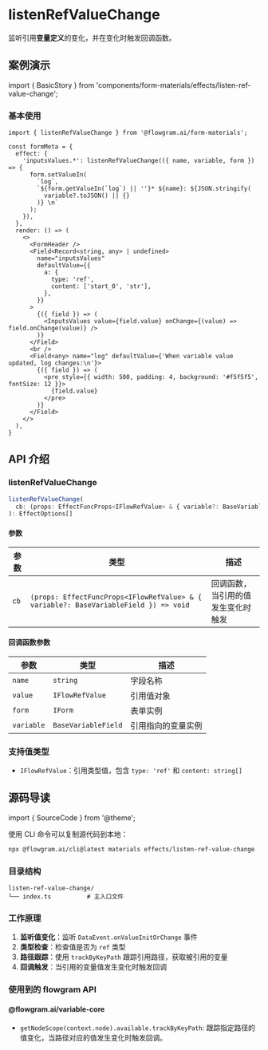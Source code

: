 # listenRefValueChange

监听引用**变量定义**的变化，并在变化时触发回调函数。

## 案例演示

import { BasicStory } from 'components/form-materials/effects/listen-ref-value-change';

### 基本使用

<BasicStory />

```tsx pure title="form-meta.tsx"
import { listenRefValueChange } from '@flowgram.ai/form-materials';

const formMeta = {
  effect: {
    'inputsValues.*': listenRefValueChange(({ name, variable, form }) => {
      form.setValueIn(
        `log`,
        `${form.getValueIn(`log`) || ''}* ${name}: ${JSON.stringify(
          variable?.toJSON() || {}
        )} \n`
      );
    }),
  },
  render: () => (
    <>
      <FormHeader />
      <Field<Record<string, any> | undefined>
        name="inputsValues"
        defaultValue={{
          a: {
            type: 'ref',
            content: ['start_0', 'str'],
          },
        }}
      >
        {({ field }) => (
          <InputsValues value={field.value} onChange={(value) => field.onChange(value)} />
        )}
      </Field>
      <br />
      <Field<any> name="log" defaultValue={'When variable value updated, log changes:\n'}>
        {({ field }) => (
          <pre style={{ width: 500, padding: 4, background: '#f5f5f5', fontSize: 12 }}>
            {field.value}
          </pre>
        )}
      </Field>
    </>
  ),
}
```

## API 介绍

### listenRefValueChange

```typescript
listenRefValueChange(
  cb: (props: EffectFuncProps<IFlowRefValue> & { variable?: BaseVariableField }) => void
): EffectOptions[]
```

#### 参数

| 参数 | 类型 | 描述 |
|------|------|------|
| `cb` | `(props: EffectFuncProps<IFlowRefValue> & { variable?: BaseVariableField }) => void` | 回调函数，当引用的值发生变化时触发 |

#### 回调函数参数

| 参数 | 类型 | 描述 |
|------|------|------|
| `name` | `string` | 字段名称 |
| `value` | `IFlowRefValue` | 引用值对象 |
| `form` | `IForm` | 表单实例 |
| `variable` | `BaseVariableField` | 引用指向的变量实例 |

### 支持值类型

* `IFlowRefValue`：引用类型值，包含 `type: 'ref'` 和 `content: string[]`

## 源码导读

import { SourceCode } from '@theme';

<SourceCode href="https://github.com/bytedance/flowgram.ai/tree/main/packages/materials/form-materials/src/effects/listen-ref-value-change" />

使用 CLI 命令可以复制源代码到本地：

```bash
npx @flowgram.ai/cli@latest materials effects/listen-ref-value-change
```

### 目录结构

```
listen-ref-value-change/
└── index.ts          # 主入口文件
```

### 工作原理

1. **监听值变化**：监听 `DataEvent.onValueInitOrChange` 事件
2. **类型检查**：检查值是否为 `ref` 类型
3. **路径跟踪**：使用 `trackByKeyPath` 跟踪引用路径，获取被引用的变量
4. **回调触发**：当引用的变量值发生变化时触发回调

### 使用到的 flowgram API

#### @flowgram.ai/variable-core

* `getNodeScope(context.node).available.trackByKeyPath`: 跟踪指定路径的值变化，当路径对应的值发生变化时触发回调。
